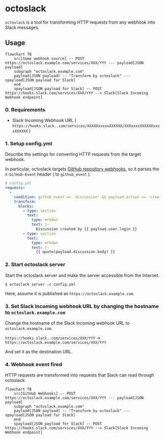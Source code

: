 # octoslack

`octoslack` is a tool for transforming HTTP requests from any webhook into Slack messages.

## Usage

``` mermaid
flowchart TB
    src[Some webhook source] -- POST https://octoslack.example.com/services/XXX/YYY --- payload[JSON payload]
    subgraph "octoslack.example.com"
    payload[JSON payload] -- "Transform by octoslack" --- spayload[JSON payload for Slack]
    end
    spayload[JSON payload for Slack] -- POST https://hooks.slack.com/services/XXX/YYY --> Slack[Slack Incoming Webhook endpoint]
```

### 0. Requirements

- Slack Incoming Webhook URL ( `https://hooks.slack..com/services/XXXXXxxxxxXXXXXX/XXXxxxxXXXXXXxxxxXXXXXX` )

### 1. Setup config.yml

Describe the settings for converting HTTP requests from the target webhook.

In particular, octoslack targets [GitHub repository webhooks](https://docs.github.com/en/rest/webhooks?apiVersion=2022-11-28), so it parses the `X-GitHub-Event` header ( to `github_event` ).

``` yaml
# config.yml
requests:
  -
    condition: github_event == 'discussion' && payload.action == 'created'
    transform:
      blocks:
        - type: section
          text:
            type: mrkdwn
            text: |-
              Discussion created by {{ payload.user.login }}
        - type: section
          text:
            type: mrkdwn
            text: |-
              {{ quote(payload.discussion.body) }}
```

### 2. Start octoslack server

Start the octoslack server and make the server accessible from the Internet.

``` console
$ octoslack server -c config.yml
```

Here, assume it is published as `https://octoslack.example.com`.

### 3. Set Slack Incoming webhook URL by changing the hostname to `octoslack.example.com`

Change the hostname of the Slack Incoming webhook URL to `octoslack.example.com`.

`https://hooks.slack..com/services/XXX/YYY` -> `https://octoslack.example.com/services/XXX/YYY`

And set it as the destination URL.

### 4. Webhook event fired

HTTP requests are transformed into requests that Slack can read through octoslack.

``` mermaid
flowchart TB
    src[GitHub Webhooks] -- POST https://octoslack.example.com/services/XXX/YYY --- payload[JSON payload]
    subgraph "octoslack.example.com"
    payload[JSON payload] -- "Transform by octoslack" --- spayload[JSON payload for Slack]
    end
    spayload[JSON payload for Slack] -- POST https://hooks.slack.com/services/XXX/YYY --> Slack[Slack Incoming Webhook endpoint]
```
